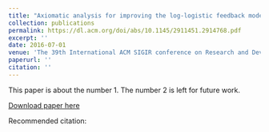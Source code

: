 ```yaml
---
title: "Axiomatic analysis for improving the log-logistic feedback model"
collection: publications
permalink: https://dl.acm.org/doi/abs/10.1145/2911451.2914768.pdf
excerpt: ''
date: 2016-07-01
venue: 'The 39th International ACM SIGIR conference on Research and Development in Information Retrieval'
paperurl: ''
citation: ''
---
```

This paper is about the number 1. The number 2 is left for future work.

[Download paper here](http://academicpages.github.io/files/paper1.pdf)

Recommended citation: 
